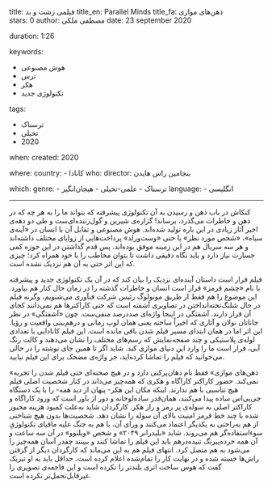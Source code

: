 
title: فیلمی زشت و بد 
title_en: Parallel Minds
title_fa: ذهن‌های موازی  
stars: 0
author: مصطفی ملکی
date: 23 september 2020

duration: 1:26

keywords:
  - هوش مصنوعی
  - ترس
  - هکر
  - تکنولوژی جدید 

tags:
  - ترسناک
  - تخیلی
  - 2020  

when:
  created: 2020

where:
  country:
    - کانادا
who:
  director: بنجامین راس هایدن 

which:
  genre:
    - ترسناک
    - علمی-تخیلی
    - هیجان‌انگیز
  language:
    - انگلیسی
   
---

کنکاش در باب ذهن و رسیدن به آن تکنولوژی پیشرفته که بتواند ما را به هر چه که در ذهن و خاطرات می‌گذرد، برساند! گزاره‌ی شیرین و گول‌زننده‌ای‌ست و طی دو دهه‌ی اخیر آثار زیادی در این باره تولید شده‌اند. هوش مصنوعی و تقابل آن با انسان در «آینه‌ی سیاه»، «شخص مورد نظر» یا حتی «وست‌ورلد» پرداخت‌هایی از زوایای مختلف داشته‌اند و هر سه سریال هم در این زمینه موفق بوده‌اند. پس قدم گذاشتن در این حوزه کمی جسارت نیاز دارد و باید نگاه دقیقی داشت تا بتوان مخاطب را با خود همراه کرد؛ چیزی که این اثر حتی به آن هم نزدیک نشده است. 

فیلم قرار است داستان آینده‌ای نزدیک را بیان کند که در آن یک تکنولوژی جدید و پیشرفته با نام «چشم قرمز» قرار است انسان و خاطرات گذشته را در زمان حال کنار هم بیاورد. این موضوع را هم فقط از طریق مونولوگ رئیس شرکت فنآوری می‌شنویم، وگرنه فیلم در حال شلنگ‌تخته‌انداختن در تصاویری آشفته است که حتی کاراکترها هم نمی‌دانند کجای آن قرار دارند. آشفتگی در اینجا واژه‌ای صددرصد منفی‌ست. چون «آشفتگی» در نظر جاناتان نولان و آثاری که اخیراً ساخته یعنی همان لوپ‌ زمانی و در‌هم‌بینی واقعیت و رؤیا. این اثر اما در همان ابتدای مسیر فیلم شدن باقی مانده است. این فیلم کانادایی با تعدادی لوله‌ی پلاستیکی و چند صفحه‌نمایش که رسم‌های مختلف را نشان می‌دهند و کالت رنگ آبی، قرار است ما را وارد این دنیای موازی کند. شاید اگر تا همین جای نوشته را در حالی می‌خوانید که فیلم را تماشا کرده‌اید، جز واژه‌ی مضحک برای این فیلم نیابید. 

«ذهن‌های موازی» فقط نام دهان‌پرکنی دارد و در هیچ صحنه‌ای حتی فیلم شدن را تجربه نمی‌کند. حضور کاراکتر کاراگاه و هکری که همه‌چیز می‌داند در کنار شخصیت اصلی فیلم هیچ تناسبی با هم ندارند. اینکه مکان این هکر- پنهان از دید همه- را با یک دستگاه جی‌پی‌اس ساده پیدا می‌کنند، همان‌قدر ساده‌لوحانه و دور از باور است که ورود کاراگاه و کاراکتر اصلی به سوله‌ی پر رمز و راز هکر. کارگردان شاید به‌علت کمبود هزینه محبور شده با چند خط قرمز امنیت بالای آن سوله را نشان دهد. شخصیت‌ها بدون هیچ شناختی از هم به‌راحتی به یکدیگر اعتماد می‌کنند و ورای آن، با هم به جنگ علیه مافیای تکنولوژیِ سوءاستفاده‌گر هم می‌روند. شاید «بلیدرانر ۲۰۴۹»‌ و شخص «ویلنوو» در آن سه ساعت و آن همه خرده‌پیرنگ تنیده‌در‌هم باید این فیلم را تماشا کنند و ببینند چقدر آسان همه‌چیز را می‌شود به هم متصل کرد. انتهای فیلم هم به این می‌ماند که کارگردان دیگر از گرفتن راش‌ها خسته شده و در نهایت کار را تمام‌شده اعلام کرده است. حداقل باید به او تبریک گفت که هوس ساخت اثری بلندتر را نکرده است و این فاجعه‌‌ی تصویری را غیرقابل‌تحمل‌تر نکرده است. 